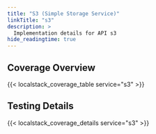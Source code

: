 ```yaml
---
title: "S3 (Simple Storage Service)"
linkTitle: "s3"
description: >
  Implementation details for API s3
hide_readingtime: true
---
```


## Coverage Overview

{{< localstack_coverage_table service="s3" >}}

## Testing Details

{{< localstack_coverage_details service="s3" >}}
